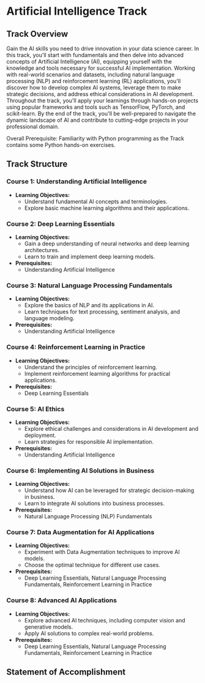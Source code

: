 # Artificial Intelligence Track

## Track Overview

Gain the AI skills you need to drive innovation in your data science career. In this track, you'll start with fundamentals and then delve into advanced concepts of Artificial Intelligence (AI), equipping yourself with the knowledge and tools necessary for successful AI implementation. Working with real-world scenarios and datasets, including natural language processing (NLP) and reinforcement learning (RL) applications, you'll discover how to develop complex AI systems, leverage them to make strategic decisions, and address ethical considerations in AI development. Throughout the track, you'll apply your learnings through hands-on projects using popular frameworks and tools such as TensorFlow, PyTorch, and scikit-learn. By the end of the track, you'll be well-prepared to navigate the dynamic landscape of AI and contribute to cutting-edge projects in your professional domain.

Overall Prerequisite: Familiarity with Python programming as the Track contains some Python hands-on exercises.

## Track Structure

### Course 1: **Understanding Artificial Intelligence**
- **Learning Objectives:**
  - Understand fundamental AI concepts and terminologies.
  - Explore basic machine learning algorithms and their applications.

### Course 2: **Deep Learning Essentials**
- **Learning Objectives:**
  - Gain a deep understanding of neural networks and deep learning architectures.
  - Learn to train and implement deep learning models.
- **Prerequisites:**
  - Understanding Artificial Intelligence

### Course 3: **Natural Language Processing Fundamentals**
- **Learning Objectives:**
  - Explore the basics of NLP and its applications in AI.
  - Learn techniques for text processing, sentiment analysis, and language modeling.
- **Prerequisites:**
  - Understanding Artificial Intelligence

### Course 4: **Reinforcement Learning in Practice**
- **Learning Objectives:**
  - Understand the principles of reinforcement learning.
  - Implement reinforcement learning algorithms for practical applications.
- **Prerequisites:**
  - Deep Learning Essentials

### Course 5: **AI Ethics**
- **Learning Objectives:**
  - Explore ethical challenges and considerations in AI development and deployment.
  - Learn strategies for responsible AI implementation.
- **Prerequisites:**
  - Understanding Artificial Intelligence

### Course 6: **Implementing AI Solutions in Business**
- **Learning Objectives:**
  - Understand how AI can be leveraged for strategic decision-making in business.
  - Learn to integrate AI solutions into business processes.
- **Prerequisites:**
  - Natural Language Processing (NLP) Fundamentals

### Course 7: **Data Augmentation for AI Applications**
- **Learning Objectives:**
  - Experiment with Data Augmentation techniques to improve AI models.
  - Choose the optimal technique for different use cases.
- **Prerequisites:**
  - Deep Learning Essentials, Natural Language Processing Fundamentals, Reinforcement Learning in Practice

### Course 8: **Advanced AI Applications**
- **Learning Objectives:**
  - Explore advanced AI techniques, including computer vision and generative models.
  - Apply AI solutions to complex real-world problems.
- **Prerequisites:**
  - Deep Learning Essentials, Natural Language Processing Fundamentals, Reinforcement Learning in Practice

## Statement of Accomplishment
